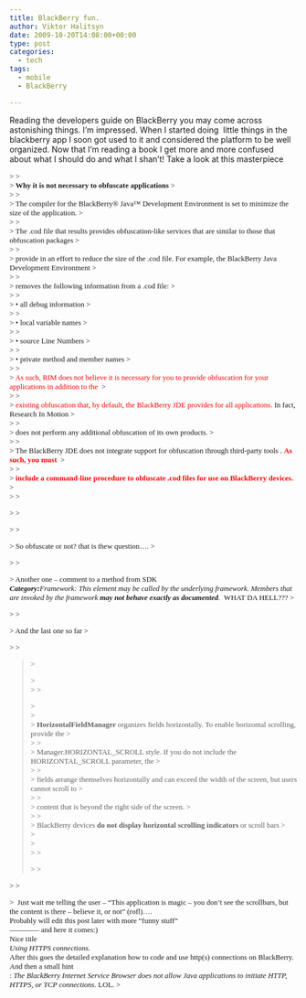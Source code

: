 ```yaml
---
title: BlackBerry fun.
author: Viktor Halitsyn
date: 2009-10-20T14:08:00+00:00
type: post
categories:
  - tech
tags:
  - mobile
  - BlackBerry

---
```

Reading the developers guide on BlackBerry you may come across astonishing things. I&#8217;m impressed. When I started doing &nbsp;little things in the blackberry app I soon got used to it and considered the platform to be well organized. Now that I&#8217;m reading a book I get more and more confused about what I should do and what I shan&#8217;t! Take a look at this masterpiece

> <span style="font-family: Verdana; font-size: 13px;"></span>
  
> 
<span style="font-family: Verdana; font-size: 13px;"> 
> 
> <div style="margin-bottom: 0px; margin-top: 0px;">
>   <b>Why it is not necessary to obfuscate applications</b>
> </div>
> 
> <div style="margin-bottom: 0px; margin-top: 0px;">
>   The compiler for the BlackBerry® Java™ Development Environment is set to minimize the size of the application.
> </div>
> 
> <div style="margin-bottom: 0px; margin-top: 0px;">
>   The .cod file that results provides obfuscation-like services that are similar to those that obfuscation packages
> </div>
> 
> <div style="margin-bottom: 0px; margin-top: 0px;">
>   provide in an effort to reduce the size of the .cod file. For example, the BlackBerry Java Development Environment
> </div>
> 
> <div style="margin-bottom: 0px; margin-top: 0px;">
>   removes the following information from a .cod file:
> </div>
> 
> <div style="margin-bottom: 0px; margin-top: 0px;">
>   • all debug information
> </div>
> 
> <div style="margin-bottom: 0px; margin-top: 0px;">
>   • local variable names
> </div>
> 
> <div style="margin-bottom: 0px; margin-top: 0px;">
>   • source Line Numbers
> </div>
> 
> <div style="margin-bottom: 0px; margin-top: 0px;">
>   • private method and member names
> </div>
> 
> <div style="margin-bottom: 0px; margin-top: 0px;">
>   <span style="color: red;">As such, RIM does not believe it is necessary for you to provide obfuscation for your applications in addition to the&nbsp;</span>
> </div>
> 
> <div style="margin-bottom: 0px; margin-top: 0px;">
>   <span style="color: red;">existing obfuscation that, by default, the BlackBerry JDE provides for all applications. </span>In fact, Research In Motion
> </div>
> 
> <div style="margin-bottom: 0px; margin-top: 0px;">
>   does not perform any additional obfuscation of its own products.
> </div>
> 
> <div style="margin-bottom: 0px; margin-top: 0px;">
>   The BlackBerry JDE does not integrate support for obfuscation through third-party tools . <b><span style="color: red;">As such, you must&nbsp;</span></b>
> </div>
> 
> <div style="margin-bottom: 0px; margin-top: 0px;">
>   <b><span style="color: red;">include a command-line procedure to obfuscate .cod files for use on BlackBerry devices.</span></b>
> </div>
> 
> <p>
>   </span>
> </p></blockquote> 
> 
> <p>
>   So obfuscate or not? that is thew question&#8230;.
> </p>
> 
> <p>
>   Another one &#8211; comment to a method from SDK<br /> <span style="font-size: 13px;"><span style="font-size: small;"><b><i>Category:</i></b></span><span style="font-size: small;"><i>Framework: This element may be called by the underlying framework. Members that are invoked by the framework <b>may not behave exactly as documented</b>. </i>&nbsp;WHAT DA HELL???</span></span>
> </p>
> 
> <p>
>   And the last one so far
> </p>
> 
> <blockquote>
>   <p>
>     <span style="font-family: Verdana; font-size: 13px;"></span><br /> <span style="font-family: Verdana; font-size: 13px;"> 
>     
>     <div style="margin-bottom: 0px; margin-top: 0px;">
>       <div style="margin-bottom: 0px; margin-top: 0px;">
>         <div style="margin-bottom: 0px; margin-top: 0px;">
>           <b>HorizontalFieldManager </b>organizes fields horizontally. To enable horizontal scrolling, provide the
>         </div>
>         
>         <div style="margin-bottom: 0px; margin-top: 0px;">
>           Manager.HORIZONTAL_SCROLL style. If you do not include the HORIZONTAL_SCROLL parameter, the
>         </div>
>         
>         <div style="margin-bottom: 0px; margin-top: 0px;">
>           fields arrange themselves horizontally and can exceed the width of the screen, but users cannot scroll to
>         </div>
>         
>         <div style="margin-bottom: 0px; margin-top: 0px;">
>           content that is beyond the right side of the screen.
>         </div>
>         
>         <div style="margin-bottom: 0px; margin-top: 0px;">
>           BlackBerry devices <b>do not display horizontal scrolling indicators</b> or scroll bars
>         </div>
>       </div>
>     </div>
>     
>     <p>
>       </span>
>     </p></blockquote> 
>     
>     <p>
>       &nbsp;Just wait me telling the user &#8211; &#8220;This application is magic &#8211; you don&#8217;t see the scrollbars, but the content is there &#8211; believe it, or not&#8221; (rofl)&#8230;.<br /> Probably will edit this post later with more &#8220;funny stuff&#8221;<br /> &#8212;&#8212;&#8212;&#8212; and here it comes:)<br /> Nice title<br /> <span style="font-family: Verdana; font-size: 13px;"><i>Using HTTPS connections.</i></span><br /> <span style="font-family: Verdana; font-size: small;"><span style="font-size: 13px;">After this goes the detailed explanation how to code and use http(s) connections on BlackBerry. And then a small hint</span></span><br /> <span style="font-family: Verdana; font-size: 13px;">: <i>The BlackBerry Internet Service Browser does not allow Java applications to initiate HTTP, HTTPS, or TCP connections</i>. LOL.</span>
>     </p>